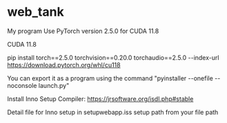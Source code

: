 # web_tank
My program Use PyTorch version 2.5.0 for CUDA 11.8

CUDA 11.8

pip install torch==2.5.0 torchvision==0.20.0 torchaudio==2.5.0 --index-url https://download.pytorch.org/whl/cu118

You can export it as a program using the command "pyinstaller --onefile --noconsole launch.py"

Install Inno Setup Compiler: https://jrsoftware.org/isdl.php#stable

Detail file for Inno setup in setupwebapp.iss setup path from your file path
